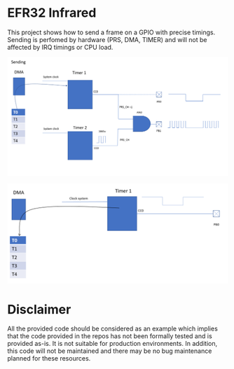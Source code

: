 # EFR32 Infrared

This project shows how to send a frame on a GPIO with precise timings. Sending is perfomed by hardware (PRS, DMA, TIMER) and will not be affected by IRQ timings or CPU load.

![Alt text](ir_send.PNG?raw=true "Optional Title")

![Alt text](ir_receive.PNG?raw=true "Optional Title")

# Disclaimer
All the provided code should be considered as an example which implies that the code provided in the repos has not been formally tested and is provided as-is. It is not suitable for production environments. In addition, this code will not be maintained and there may be no bug maintenance planned for these resources. 
